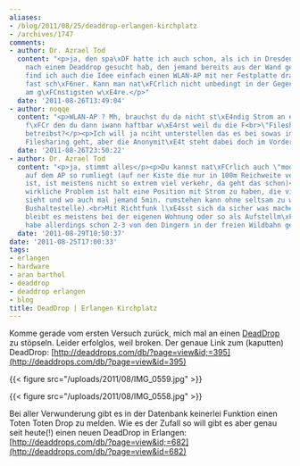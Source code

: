 ```yaml
---
aliases:
- /blog/2011/08/25/deaddrop-erlangen-kirchplatz
- /archives/1747
comments:
- author: Dr. Azrael Tod
  content: "<p>ja, den spa\xDF hatte ich auch schon, als ich in Dresden auf der Augustusbr\xFCcke
    nach einem Deaddrop gesucht hab, den jemand bereits aus der Wand gebrochen hat.</p><p>Inzwischen
    find ich auch die Idee einfach einen WLAN-AP mit ner Festplatte dran aufzustellen
    fast sch\xF6ner. Kann man nat\xFCrlich nicht unbedingt in der Gegend machen die
    am g\xFCnstigsten w\xE4re.</p>"
  date: '2011-08-26T13:49:04'
- author: noqqe
  content: "<p>WLAN-AP ? Mh, brauchst du da nicht st\xE4ndig Strom an einem Punkt,
    f\xFCr den du dann iwann haftbar w\xE4rst weil du die F<br>\"Filesharing Plattform\"
    betreibst?</p><p>Ich will ja nciht unterstellen das es bei sowas immer um illegales
    Filesharing geht, aber die Anonymit\xE4t steht dabei doch im Vordergrund oder?</p>"
  date: '2011-08-26T23:50:22'
- author: Dr. Azrael Tod
  content: "<p>ja, stimmt alles</p><p>Du kannst nat\xFCrlich auch \"moderieren\" was
    auf dem AP so rumliegt (auf ner Kiste die nur in 100m Reichweite verf\xFCgbar
    ist, ist meistens nicht so extrem viel verkehr, da geht das schon)</p><p>Das einzige
    wirkliche Problem ist halt eine Position mit Strom zu haben, die viel Besucherverkehr
    sieht und wo auch mal jemand 5min. rumstehen kann ohne seltsam zu wirken (Stichwort:
    Bushaltestelle).<br>Mit Richtfunk l\xE4sst sich da sicher was machen, ansonsten
    bleibt es meistens bei der eigenen Wohnung oder so als Aufstellm\xF6glichkeit.</p><p>Ich
    habe allerdings schon 2-3 von den Dingern in der freien Wildbahn gesehen. :-)</p>"
  date: '2011-08-29T10:50:37'
date: '2011-08-25T17:00:33'
tags:
- erlangen
- hardware
- aran barthol
- deaddrop
- deaddrop erlangen
- blog
title: DeadDrop | Erlangen Kirchplatz
---
```


Komme gerade vom ersten Versuch zurück, mich mal an einen
[DeadDrop](http://deaddrops.com) zu stöpseln. Leider erfolglos, weil
broken. Der genaue Link zum (kaputten) DeadDrop:
[http://deaddrops.com/db/?page=view&id;=395](http://deaddrops.com/db/?page=view&id=395)

{{< figure src="/uploads/2011/08/IMG_0559.jpg" >}}

{{< figure src="/uploads/2011/08/IMG_0558.jpg" >}}

Bei aller Verwunderung gibt es in der Datenbank keinerlei Funktion einen
Toten Toten Drop zu melden. Wie es der Zufall so will gibt es aber genau
seit heute(!) einen neuen DeadDrop in Erlangen:
[http://deaddrops.com/db/?page=view&id;=682](http://deaddrops.com/db/?page=view&id=682)